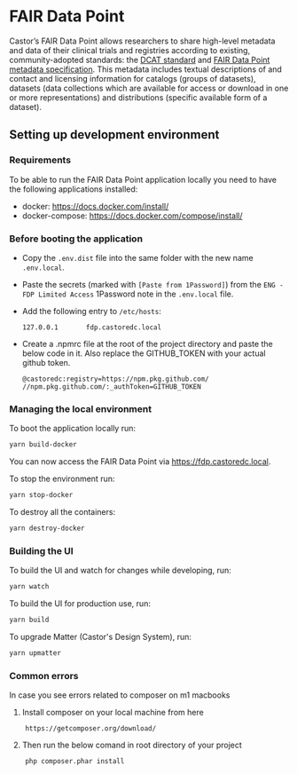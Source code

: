 # FAIR Data Point

Castor’s FAIR Data Point allows researchers to share high-level metadata and data of their clinical trials and
registries according to existing, community-adopted standards: the [DCAT standard](https://www.w3.org/TR/vocab-dcat-2/) and [FAIR Data Point metadata
specification](https://github.com/FAIRDataTeam/FAIRDataPoint-Spec). This metadata includes textual descriptions of and contact and licensing information for catalogs (groups
of datasets), datasets (data collections which are available for access or download in one or more representations) and
distributions (specific available form of a dataset). 


## Setting up development environment

### Requirements

To be able to run the FAIR Data Point application locally you need to have the following applications installed:

- docker: <https://docs.docker.com/install/>
- docker-compose: <https://docs.docker.com/compose/install/>

### Before booting the application

- Copy the `.env.dist` file into the same folder with the new name `.env.local`. 
- Paste the secrets (marked with `[Paste from 1Password]`) from the `ENG - FDP Limited Access` 1Password note in the `.env.local` file.


- Add the following entry to `/etc/hosts`:
    ```
    127.0.0.1       fdp.castoredc.local
    ```
- Create a .npmrc file at the root of the project directory and paste the below code in it.
  Also replace the GITHUB_TOKEN with your actual github token.

    ```
    @castoredc:registry=https://npm.pkg.github.com/
    //npm.pkg.github.com/:_authToken=GITHUB_TOKEN
    ```

### Managing the local environment
To boot the application locally run:

```bash
yarn build-docker
```

You can now access the FAIR Data Point via <https://fdp.castoredc.local>.

To stop the environment run:

```bash
yarn stop-docker
```

To destroy all the containers:

```bash
yarn destroy-docker
```


### Building the UI
To build the UI and watch for changes while developing, run:

```bash
yarn watch
```

To build the UI for production use, run:

```bash
yarn build
```

To upgrade Matter (Castor's Design System), run:
```bash
yarn upmatter
```

### Common errors

In case you see errors related to composer on m1 macbooks

1. Install composer on your local machine from here
```
    https://getcomposer.org/download/
```

2. Then run the below comand in root directory of your project
```
    php composer.phar install
```